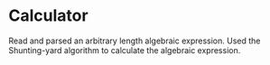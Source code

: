 # Calculator
Read and parsed an arbitrary length algebraic expression. Used the Shunting-yard algorithm to calculate the algebraic expression.
